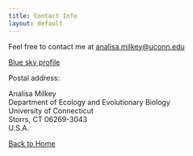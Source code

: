 ```yaml
---
title: Contact Info
layout: default
---
```


Feel free to contact me at <analisa.milkey@uconn.edu>

[Blue sky profile](https://bsky.app/profile/analisamilkey.bsky.social)

Postal address:

Analisa Milkey\
Department of Ecology and Evolutionary Biology\
University of Connecticut\
Storrs, CT 06269-3043\
U.S.A.

[Back to Home](https://amilkey1.github.io/)
